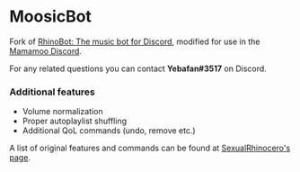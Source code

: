 # MoosicBot

Fork of [RhinoBot: The music bot for Discord](https://github.com/Just-Some-Bots/MusicBot), modified for use in the [Mamamoo Discord](https://discord.gg/Za5Zb79).

For any related questions you can contact **Yebafan#3517** on Discord.

### Additional features
- Volume normalization
- Proper autoplaylist shuffling
- Additional QoL commands (undo, remove etc.)

A list of original features and commands can be found at [SexualRhinocero's page](https://github.com/Just-Some-Bots/MusicBot).
